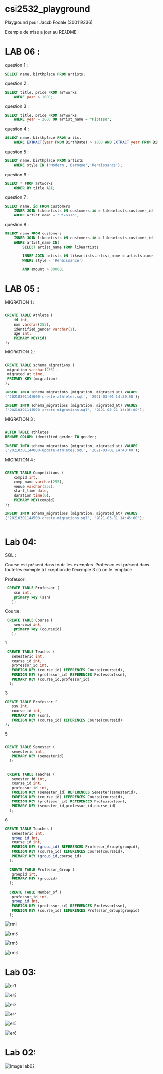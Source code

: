 # csi2532_playground
 
Playground pour Jacob Fodale (300119336)

Exemple de mise a jour au README

# LAB 06 :

question 1 :

``` sql
SELECT name, birthplace FROM artists;
```

question 2 :

``` sql
SELECT title, price FROM artworks
	WHERE year > 1600;
```

question 3 :

``` sql
SELECT title, price FROM artworks
	WHERE year = 2000 OR artist_name = "Picasso";
```

question 4 :

``` sql
SELECT name, birthplace FROM artist
	WHERE EXTRACT(year FROM BirthDate) > 1880 AND EXTRACT(year FROM BirthDate) < 1930;
```

question 5 :

``` sql
SELECT name, birthplace FROM artists 
	WHERE style IN ('Modern','Baroque','Renaissance');
```

question 6 :

``` sql
SELECT * FROM artworks
	ORDER BY title ASC;
```

question 7 :

``` sql
SELECT name, id FROM customers
    INNER JOIN likeartists ON customers.id = likeartists.customer_id
    WHERE artist_name = 'Picasso';
```

question 8 :

``` sql
SELECT name FROM customers
    INNER JOIN likeartists ON customers.id = likeartists.customer_id
    WHERE artist_name IN(
        SELECT artist_name FROM likeartists

        INNER JOIN artists ON likeartists.artist_name = artists.name
        WHERE style = 'Renaissance')

        AND amount > 30000;
```


# LAB 05 :

MIGRATION 1 :

```sql

CREATE TABLE Athlete (
    id int,
    nom varchar(255),
    identified_gender varchar(1),
    age int,
    PRIMARY KEY(id)
);

```

MIGRATION 2 :

```sql

CREATE TABLE schema_migrations (
 migration varchar(255),
 migrated_at time,
 PRIMARY KEY (migration)
);

INSERT INTO schema_migrations (migration, migrated_at) VALUES
('20210301143000-create-athletes.sql', '2021-03-01 14:30:00');

INSERT INTO schema_migrations (migration, migrated_at) VALUES 
('20210301143500-create-migrations.sql', '2021-03-01 14:35:00');


```

MIGRATION 3 :

```sql

ALTER TABLE athletes
RENAME COLUMN identified_gender TO gender;

INSERT INTO schema_migrations (migration, migrated_at) VALUES
('20210301144000-update-athletes.sql', '2021-03-01 14:40:00');


```

MIGRATION 4 :

```sql

CREATE TABLE Competitions (
    compid int,
    comp_name varchar(255),
    venue varchar(255),
    start_time date,
    duration time(0),
    PRIMARY KEY(compid)
);

INSERT INTO schema_migrations (migration, migrated_at) VALUES
('20210301144500-create-migrations.sql', '2021-03-01 14:45:00');



```
# Lab 04:

SQL : 

Course est présent dans toute les exemples. Professor est présent dans toute les exemple à l'exeption de l'exemple 3 où on le remplace

Professor:
```sql
 CREATE TABLE Professor (
    ssn int,
    primary key (ssn)
   );
   ```

Course: 
```sql
 CREATE TABLE Course (
    courseid int,
    primary key (courseid)
   );
  ```  

1 

 ```sql
  CREATE TABLE Teaches (
    semesterid int,
    course_id int,
    professor_id int,
    FOREIGN KEY (course_id) REFERENCES Course(courseid),
    FOREIGN KEY (professor_id) REFERENCES Professor(ssn),
    PRIMARY KEY (course_id,professor_id)
   );
 ```
 
 3
 
   ```sql
  CREATE TABLE Professor (
      ssn int,
      course_id int,
      PRIMARY KEY (ssn),
      FOREIGN KEY (course_id) REFERENCES Course(courseid)
  );
 ```
 
 5
 
 ```sql
 
 CREATE TABLE Semester (
    semesterid int,
    PRIMARY KEY (semesterid)
   );
   
   
  CREATE TABLE Teaches (
    semester_id int,
    course_id int,
    professor_id int,
    FOREIGN KEY (semester_id) REFERENCES Semester(semesterid),
    FOREIGN KEY (course_id) REFERENCES Course(courseid),
    FOREIGN KEY (professor_id) REFERENCES Professor(ssn),
    PRIMARY KEY (semester_id,professor_id,course_id)
   );
 ```
 
 6
 
 ```sql
 CREATE TABLE Teaches (
    semesterid int,
    group_id int,
    course_id int,
    FOREIGN KEY (group_id) REFERENCES Professor_Group(groupid),
    FOREIGN KEY (course_id) REFERENCES Course(courseid),
    PRIMARY KEY (group_id,course_id)
   );
   
   CREATE TABLE Professor_Group (
    groupid int,
    PRIMARY KEY (groupid)
   );
   
   CREATE TABLE Member_of (
    professor_id int,
    group_id int,
    FOREIGN KEY (professor_id) REFERENCES Professor(ssn),
    FOREIGN KEY (course_id) REFERENCES Professor_Group(groupid)
   );
 ```




![rm1](https://github.com/jfoda041/csi2532_playground/blob/lab04/assets/new_rm/1rm.png?raw=true)

![rm3](https://github.com/jfoda041/csi2532_playground/blob/lab04/assets/new_rm/2rm.png?raw=true)

![rm5](https://github.com/jfoda041/csi2532_playground/blob/lab04/assets/new_rm/5rm.png?raw=true)

![rm6](https://github.com/jfoda041/csi2532_playground/blob/lab04/assets/new_rm/6rm.png?raw=true)

# Lab 03:

![er1](https://github.com/jfoda041/csi2532_playground/blob/lab03/assets/er1.PNG?raw=true)

![er2](https://github.com/jfoda041/csi2532_playground/blob/lab03/assets/er2.png?raw=true)

![er3](https://github.com/jfoda041/csi2532_playground/blob/lab03/assets/er3.PNG?raw=true)

![er4](https://github.com/jfoda041/csi2532_playground/blob/lab03/assets/er4.png?raw=true)

![er5](https://github.com/jfoda041/csi2532_playground/blob/lab03/assets/er5.png?raw=true)

![er6](https://github.com/jfoda041/csi2532_playground/blob/lab03/assets/er6.png?raw=true)

# Lab 02: 

![Image lab02](https://github.com/jfoda041/csi2532_playground/blob/main/image.png?raw=true)
